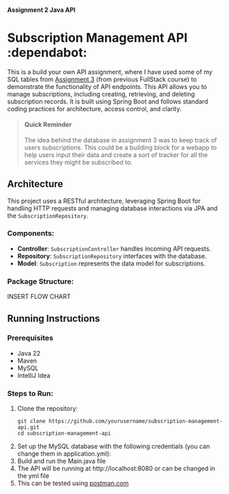 #### Assignment 2 Java API
# Subscription Management API :dependabot:
This is a build your own API assignment, where I have used some of my SQL tables from [Assignment 3](https://github.com/laila-sb/CFG-Assignment3)<link> (from previous FullStack course) to demonstrate the functionality of API endpoints. This API allows you to manage subscriptions, including creating, retrieving, and deleting subscription records. It is built using Spring Boot and follows standard coding practices for architecture, access control, and clarity.

> #### Quick Reminder
>The idea behind the database in assignment 3 was to keep track of users subscriptions. This could be a building block for a webapp to help users input their data and create a sort of tracker for all the services they might be subscribed to.


## Architecture

This project uses a RESTful architecture, leveraging Spring Boot for handling HTTP requests and managing database interactions via JPA and the `SubscriptionRepository`.

### Components:
- **Controller**: `SubscriptionController` handles incoming API requests.
- **Repository**: `SubscriptionRepository` interfaces with the database.
- **Model**: `Subscription` represents the data model for subscriptions.

### Package Structure:
 INSERT FLOW CHART

## Running Instructions

### Prerequisites
- Java 22
- Maven
- MySQL
- IntelliJ Idea

### Steps to Run:
1. Clone the repository:
   ```
   git clone https://github.com/yourusername/subscription-management-api.git
   cd subscription-management-api
2. Set up the MySQL database with the following credentials (you can change them in application.yml):
3. Build and run the Main.java file
4. The API will be running at http://localhost:8080 or can be changed in the yml file
5. This can be tested using [postman.com](https://www.postman.com/)
